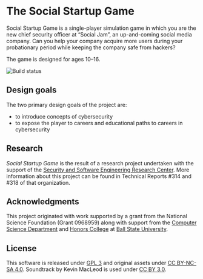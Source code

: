 # The Social Startup Game

Social Startup Game is a single-player simulation game in which you are the new chief
security officer at “Social Jam”, an up-and-coming social media company. Can you help your
company acquire more users during your probationary period while keeping the company safe
from hackers?

The game is designed for ages 10&ndash;16.

![Build status](https://travis-ci.org/social-startup-game/social-startup-game.svg "Build status")

## Design goals

The two primary design goals of the project are:
* to introduce concepts of cybersecurity
* to expose the player to careers and educational paths to careers in cybersecurity

## Research

_Social Startup Game_ is the result of a research project undertaken
with the support of the [Security and Software Engineering Research Center](www.serc.net).
More information about this project can be found in Technical Reports #314 and #318
of that organization.

## Acknowledgments

This project originated with work supported by a grant from the
National Science Foundation (Grant 0968959) along with support from
the [Computer Science Department](http://www.cs.bsu.edu)
and [Honors College](http://www.bsu.edu/honors) at
[Ball State University](http://www.bsu.edu).


## License

This software is released under [GPL 3](http://www.gnu.org/licenses/gpl-3.0.en.html) and
original assets under [CC BY-NC-SA 4.0](http://creativecommons.org/licenses/by-nc-sa/4.0/).
Soundtrack by Kevin MacLeod is used under [CC BY 3.0](http://creativecommons.org/licenses/by/3.0/).
